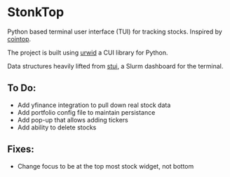 # StonkTop
Python based terminal user interface (TUI) for tracking stocks. Inspired by [cointop](https://github.com/miguelmota/cointop).

The project is built using [urwid](https://github.com/urwid/urwid) a CUI library for Python. 

Data structures heavily lifted from [stui](https://github.com/mil-ad/stui), a Slurm dashboard for the terminal.

## To Do:
- Add yfinance integration to pull down real stock data
- Add portfolio config file to maintain persistance
- Add pop-up that allows adding tickers
- Add ability to delete stocks

## Fixes:
- Change focus to be at the top most stock widget, not bottom